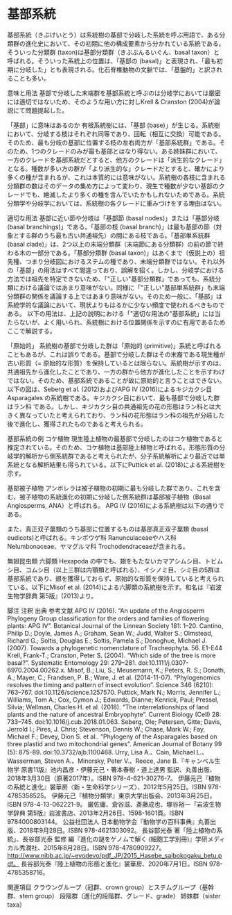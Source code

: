 # 基部系統

基部系統（きぶけいとう）は系統樹の基部で分岐した系統を呼ぶ用語で、ある分類群の進化史において、その初期に他の構成要素から分かれている系統である。そういった分類群 (taxon)は基部分類群（きぶぶんるいぐん、basal taxon）と呼ばれる。そういった系統上の位置は、「基部の (basal)」と表現され、「最も初期に分岐した」とも表現される。化石脊椎動物の文脈では、「基盤的」と訳されることも多い。

意味と用法
基部で分岐した末端群を基部系統と呼ぶのは分岐学においては厳密には適切ではないため、そのような用い方に対しKrell & Cranston (2004)が論説にて問題提起した。

「基部」に意味はあるのか
有根系統樹には、「基部 (base)」が生じる。系統樹において、分岐する枝はそれぞれ同等であり、回転（相互に交換）可能である。そのため、最も分岐の基部に位置する枝の左右両方が「基部系統群」である。そのため、1つのクレードのみが最も基部とはなり得ない。ある姉妹群において、一方のクレードを基部系統だとすると、他方のクレードは「派生的なクレード」となる。種数が多い方の群が「より派生的な」クレードだとすると、確かにより多くの種が含まれるが、これは本質的には意味がない。系統樹の各枝に含まれる分類群の数はそのデータの集め方によって変わり、現生で種数が少ない基部のクレードでも、絶滅したより多くの種を含んでいたかもしれないためである。系統分類学や分岐学においては、系統樹の各クレードに重みづけをする理由はない。

適切な用法
基部に近い節や分岐は「基部節 (basal nodes)」または「基部分岐 (basal branchings)」である。「基部の枝 (basal branch)」は最も基部の節（対象とする群のうち最も古い共通祖先）の間にある枝である。「基部単系統群 (basal clade)」は、2つ以上の末端分類群（末端節にある分類群）の前の節で終わる木の一部分である。「基部分類群 (basal taxon)」はあくまで（仮説上の）祖先種、つまり分岐図におけるステムの種であり、末端分類群ではない。それ以外の「基部」の用法はすべて間違っており、誤解を招く。しかし、分岐学における方法では祖先を特定できないため、「"正しい"基部分類群」であっても、系統分類における議論ではあまり意味がない。同様に「"正しい"基部単系統群」も末端分類群の関係を議論する上ではあまり意味がない。そのため一般に、「基部」は系統学的な議論において、現状よりもはるかに少ない頻度で使われるべきものである。
以下の用法は、上記の説明における「"適切な用法の"基部系統」には当たらないが、よく用いられ、系統樹における位置関係を示すのに有用であるためここで解説する。

「原始的」
系統樹の基部で分岐した群は「原始的 (primitive)」系統と呼ばれることもあるが、これは誤りである。基部で分岐した群はその末裔である現生種が古い形質（= 原始的な形質）を保持しているとは限らない。系統樹が示すのは、共通祖先から進化したことであり、一方の群から他方が進化したことを示すわけではない。そのため、基部系統であることが故に原始的と言うことはできない。
以下の図は、Seberg et al. (2012)およびAPG IV (2016)によるキジカクシ目 Asparagales の系統樹である。キジカクシ目において、最も基部で分岐した群はラン科 である。しかし、キジカクシ目の共通祖先の花の形態はラン科とは大きく異なっていたと考えられており、ラン科の花形態はラン科の祖先が分岐した後で進化し、獲得されたものであると考えられる。

基部系統の例
コケ植物
現生陸上植物の最基部で分岐したのはコケ植物であると推定されている。そのため、コケ植物は基部陸上植物と呼ばれる。形態形質の分岐学的解析から側系統群であると考えられたが、分子系統解析により最近では単系統となる解析結果も得られている。以下にPuttick et al. (2018)による系統樹を示す。

基部被子植物
アンボレラは被子植物の初期に最も分岐した群であり、これを含む、被子植物の系統進化の初期に分岐した側系統群は基部被子植物（Basal Angiosperms, ANA）と呼ばれる。
APG IV (2016)による系統樹は以下の通りである。

また、真正双子葉類のうち基部に位置するものは基部真正双子葉類 (basal eudicots)と呼ばれる。キンポウゲ科 Ranunculaceaeやハス科 Nelumbonaceae、ヤマグルマ科 Trochodendraceaeが含まれる。

無翅昆虫類
六脚類 Hexapoda の中でも、翅をもたないカマアシムシ目、トビムシ目、コムシ目（以上三群は内顎類と呼ばれる）、イシノミ目、シミ目の5群は基部系統であり、翅を獲得しておらず、原始的な形質を保持していると考えられている。以下にMisof et al. (2014)による六脚類の系統樹を示す。和名は『岩波生物学辞典 第5版』(2013)より。

脚注
注釈
出典
参考文献
APG IV (2016). “An update of the Angiosperm Phylogeny Group classification for the orders and families of flowering plants: APG IV”. Botanical Journal of the Linnean Society 181:  1–20. 
Cantino, Philip D.; Doyle, James A.; Graham, Sean W.; Judd, Walter S.; Olmstead, Richard G.; Soltis, Douglas E.; Soltis, Pamela S.; Donoghue, Michael J. (2007). Towards a phylogenetic nomenclature of Tracheophyta. 56. E1-E44 
Krell, Frank-T.; Cranston, Peter S. (2004). “Which side of the tree is more basal?”. Systematic Entomology 29:  279–281. doi:10.1111/j.0307-6970.2004.00262.x. 
Misof, B.; Liu, S.; Meusemann, K.; Peters, R. S.; Donath, A.; Mayer, C.; Frandsen, P. B.; Ware, J. et al. (2014-11-07). “Phylogenomics resolves the timing and pattern of insect evolution”. Science 346 (6210):  763–767. doi:10.1126/science.1257570. 
Puttick, Mark N.; Morris, Jennifer L.; Williams, Tom A.; Cox, Cymon J.; Edwards, Dianne; Kenrick, Paul; Pressel, Silvia; Wellman, Charles H. et al. (2018). “The interrelationships of land plants and the nature of ancestral Embryophyte”. Current Biology (Cell) 28:  733–745. doi:10.1016/j.cub.2018.01.063. 
Seberg, Ole; Petersen, Gitte; Davis, Jerrold I.; Pires, J. Chris; Stevenson, Dennis W.; Chase, Mark W.; Fay, Michael F.; Devey, Dion S. et al.. “Phylogeny of the Asparagales based on three plastid and two mitochondrial genes”. American Journal of Botany 99 (5):  875-89. doi:10.3732/ajb.1100468. 
Urry, Lisa A.、Cain, Michael L.、Wasserman, Steven A.、Minorsky, Peter V.、Reece, Jane B.『キャンベル生物学 原書11版』池内昌彦・伊藤元己・箸本春樹・道上達男 監訳、丸善出版、2018年3月30日（原著2017年）。ISBN 978-4-621-30276-7。 
伊藤元己『植物の系統と進化』裳華房〈新・生命科学シリーズ〉、2012年5月25日。ISBN 978-4785358525。 
伊藤元己『植物分類学』東京大学出版会、2013年3月25日。ISBN 978-4-13-062221-9。 
巌佐庸、倉谷滋、斎藤成也、塚谷裕一『岩波生物学辞典 第5版』岩波書店、2013年2月26日、1598-1601頁。ISBN 9784000803144。 
公益社団法人 日本動物学会『動物学の百科事典』丸善出版、2018年9月28日。ISBN 978-4621303092。 
長谷部光泰 著「陸上植物の系統」、長谷部光泰 監修 編『進化の謎をゲノムで解く (細胞工学別冊)』学研メディカル秀潤社、2015年8月28日。ISBN 978-4780909227。http://www.nibb.ac.jp/~evodevo/pdf_JP/2015_Hasebe_saibokogaku_betu.pdf。 
長谷部光泰『陸上植物の形態と進化』裳華房、2020年7月1日。ISBN 978-4785358716。

関連項目
クラウングループ（冠群、crown group）とステムグループ（基幹群、stem group）
段階群（進化的段階群、グレード、grade）
姉妹群（sister taxa）